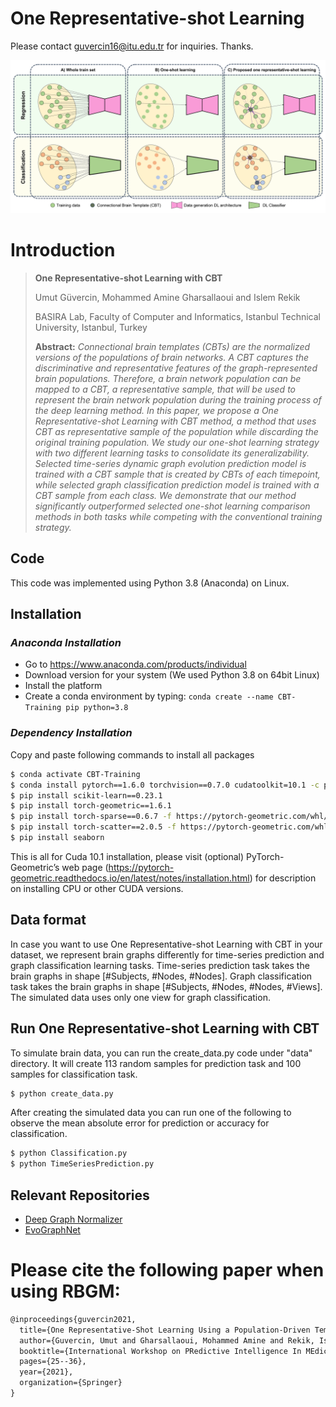 # One Representative-shot Learning 
Please contact guvercin16@itu.edu.tr for inquiries. Thanks. 

![One Representative Shot pipeline](main_figure.PNG)

# Introduction

> **One Representative-shot Learning with CBT**
>
> Umut Güvercin, Mohammed Amine Gharsallaoui and Islem Rekik
>
> BASIRA Lab, Faculty of Computer and Informatics, Istanbul Technical University, Istanbul, Turkey
>
> **Abstract:** *Connectional brain templates (CBTs) are the normalized versions of the populations of brain networks. A CBT captures the discriminative and representative features of the graph-represented brain populations. Therefore, a brain network population can be mapped to a CBT, a representative sample, that will be used to represent the brain network population during the training process of the deep learning method. In this paper, we propose a One Representative-shot Learning with CBT method, a method that uses CBT as representative sample of the population while discarding the original training population. We study our one-shot learning strategy with two different learning tasks to consolidate its generalizability. Selected time-series dynamic graph evolution prediction model is trained with a CBT sample that is created by CBTs of each timepoint, while selected graph classification prediction model is trained with a CBT sample from each class. We demonstrate that our method significantly outperformed selected one-shot learning comparison methods in both tasks while competing with the conventional training strategy.*


## Code
This code was implemented using Python 3.8 (Anaconda) on Linux.

## Installation
### *Anaconda Installation*
* Go to  https://www.anaconda.com/products/individual
* Download version for your system (We used Python 3.8  on 64bit Linux)
* Install the platform
* Create a conda environment by typing:  ```conda create --name CBT-Training pip python=3.8```

### *Dependency Installation*
Copy and paste following commands to install all packages
```sh
$ conda activate CBT-Training
$ conda install pytorch==1.6.0 torchvision==0.7.0 cudatoolkit=10.1 -c pytorch
$ pip install scikit-learn==0.23.1
$ pip install torch-geometric==1.6.1
$ pip install torch-sparse==0.6.7 -f https://pytorch-geometric.com/whl/torch-1.6.0+cu101.html
$ pip install torch-scatter==2.0.5 -f https://pytorch-geometric.com/whl/torch-1.6.0+cu101.html
$ pip install seaborn
```
This is all for Cuda 10.1 installation, please visit (optional) PyTorch-Geometric’s web page (https://pytorch-geometric.readthedocs.io/en/latest/notes/installation.html) for description on installing CPU or other CUDA versions.
## Data format
In case you want to use One Representative-shot Learning with CBT in your dataset, we represent brain graphs differently for time-series prediction and graph classification learning tasks. 
Time-series prediction task takes the brain graphs in shape [#Subjects, #Nodes, #Nodes]. Graph classification task takes the brain graphs in shape [#Subjects, #Nodes, #Nodes, #Views].
The simulated data uses only one view for graph classification. 

## Run One Representative-shot Learning with CBT
To simulate brain data, you can run the create_data.py code under "data" directory. It will create 113 random samples for prediction task and 100 samples for classification task.
```sh
$ python create_data.py
```

After creating the simulated data you can run one of the following to observe the mean absolute error for prediction or accuracy for classification.
```sh
$ python Classification.py
$ python TimeSeriesPrediction.py
```

## Relevant Repositories
* [Deep Graph Normalizer](https://github.com/basiralab/DGN)
* [EvoGraphNet](https://github.com/basiralab/EvoGraphNet)

# Please cite the following paper when using RBGM:

```latex
@inproceedings{guvercin2021,
  title={One Representative-Shot Learning Using a Population-Driven Template with Application to Brain Connectivity Classification and Evolution Prediction},
  author={Guvercin, Umut and Gharsallaoui, Mohammed Amine and Rekik, Islem},
  booktitle={International Workshop on PRedictive Intelligence In MEdicine},
  pages={25--36},
  year={2021},
  organization={Springer}
}
```
